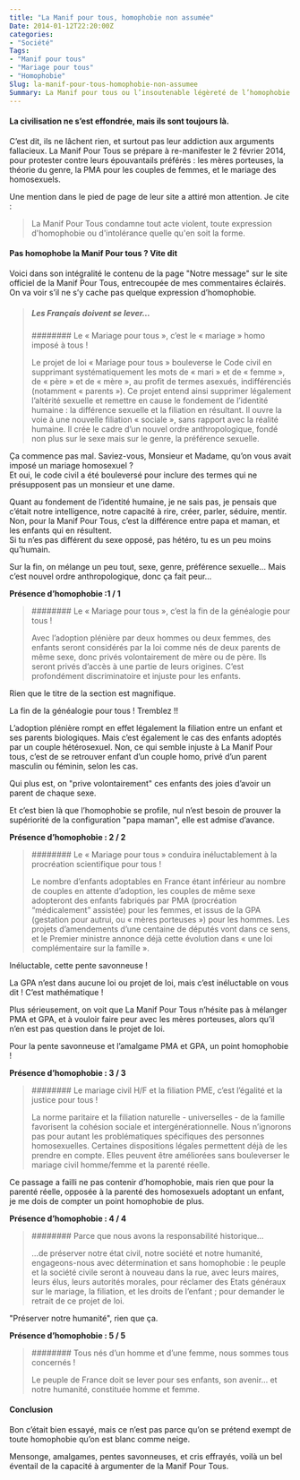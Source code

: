```yaml
---
title: "La Manif pour tous, homophobie non assumée"
Date: 2014-01-12T22:20:00Z
categories: 
- "Société"
Tags: 
- "Manif pour tous"
- "Mariage pour tous"
- "Homophobie"
Slug: la-manif-pour-tous-homophobie-non-assumee
Summary: La Manif pour tous ou l’insoutenable légèreté de l’homophobie.
---
```



#### La civilisation ne s’est effondrée, mais ils sont toujours là.

C’est dit, ils ne lâchent rien, et surtout pas leur addiction aux arguments fallacieux.
La Manif Pour Tous se prépare à re-manifester le 2 février 2014, pour protester contre leurs épouvantails préférés : les mères porteuses, la théorie du genre, la PMA pour les couples de femmes, et le mariage des homosexuels.

Une mention dans le pied de page de leur site a attiré mon attention. Je cite :

> La Manif  Pour Tous condamne tout acte violent, toute expression d'homophobie ou d'intolérance quelle qu'en soit la forme. 

#### Pas homophobe la Manif Pour tous ? Vite dit

Voici dans son intégralité le contenu de la page "Notre message" sur le site officiel de la Manif Pour Tous, entrecoupée de mes commentaires éclairés. 
On va voir s’il ne s’y cache pas quelque expression d’homophobie.

> ##### Les Français doivent se lever…
>
> ######## Le « Mariage pour tous », c’est le « mariage » homo imposé à tous !
>
>Le projet de loi « Mariage pour tous » bouleverse le Code civil en supprimant systématiquement les mots de « mari » et de « femme », de « père » et de « mère », au profit de termes asexués, indifférenciés (notamment « parents »). Ce projet entend ainsi supprimer légalement l’altérité sexuelle et remettre en cause le fondement de l’identité humaine : la différence sexuelle et la filiation en résultant. Il ouvre la voie à une nouvelle filiation « sociale », sans rapport avec la réalité humaine. Il crée le cadre d’un nouvel ordre anthropologique, fondé non plus sur le sexe mais sur le genre, la préférence sexuelle.

Ça commence pas mal. 
Saviez-vous, Monsieur et Madame, qu’on vous avait imposé un mariage homosexuel ?  
Et oui, le code civil a été bouleversé pour inclure des termes qui ne présupposent pas un monsieur et une dame.

Quant au fondement de l’identité humaine, je ne sais pas, je pensais que c’était notre intelligence, notre capacité à rire, créer, parler, séduire, mentir. Non, pour la Manif Pour Tous, c’est la différence entre papa et maman, et les enfants qui en résultent.  
Si tu n’es pas différent du sexe opposé, pas hétéro, tu es un peu moins qu’humain. 

Sur la fin, on mélange un peu tout, sexe, genre, préférence sexuelle… Mais c’est nouvel ordre anthropologique, donc ça fait peur…

**Présence d’homophobie :1 / 1**


> ######## Le « Mariage pour tous », c’est la fin de la généalogie pour tous !
> 
> Avec l’adoption plénière par deux hommes ou deux femmes, des enfants seront considérés par la loi comme nés de deux parents de même sexe, donc privés volontairement de mère ou de père. Ils seront privés d’accès à une partie de leurs origines. C’est profondément discriminatoire et injuste pour les enfants.

Rien que le titre de la section est magnifique.

La fin de la généalogie pour tous ! Tremblez !!

L’adoption plénière rompt en effet légalement la filiation entre un enfant et ses parents biologiques.
Mais c’est également le cas des enfants adoptés par un couple hétérosexuel.
Non, ce qui semble injuste à La Manif Pour tous, c’est de se retrouver enfant d’un couple homo, privé d’un parent masculin ou féminin, selon les cas. 

Qui plus est, on "prive volontairement" ces enfants des joies d’avoir un parent de chaque sexe.

Et c’est bien là que l’homophobie se profile, nul n’est besoin de prouver la supériorité de la configuration "papa maman", elle est admise d’avance.

**Présence d’homophobie : 2 / 2**

> ######## Le « Mariage pour tous » conduira inéluctablement à la procréation scientifique pour tous !
> 
> Le nombre d’enfants adoptables en France étant inférieur au nombre de couples en attente d’adoption, les couples de même sexe adopteront des enfants fabriqués par PMA (procréation “médicalement” assistée) pour les femmes, et issus de la GPA (gestation pour autrui, ou « mères porteuses ») pour les hommes. Les projets d’amendements d’une centaine de députés vont dans ce sens, et le Premier ministre annonce déjà cette évolution dans « une loi complémentaire sur la famille ».

Inéluctable, cette pente savonneuse !

La GPA n’est dans aucune loi ou projet de loi, mais c’est inéluctable on vous dit ! C’est mathématique !

Plus sérieusement, on voit que La Manif Pour Tous n’hésite pas à mélanger PMA et GPA, et à vouloir faire peur avec les mères porteuses, alors qu’il n’en est pas question dans le projet de loi.

Pour la pente savonneuse et l’amalgame PMA et GPA, un point homophobie !

**Présence d’homophobie : 3 / 3**

> ######## Le mariage civil H/F et la filiation PME, c’est l’égalité et la justice pour tous !
> 
> La norme paritaire et la filiation naturelle - universelles - de la famille favorisent la cohésion sociale et intergénérationnelle. Nous n’ignorons pas pour autant les problématiques spécifiques des personnes homosexuelles. Certaines dispositions légales permettent déjà de les prendre en compte. Elles peuvent être améliorées sans bouleverser le mariage civil homme/femme et la parenté réelle.

Ce passage a failli ne pas contenir d’homophobie, mais rien que pour la parenté réelle, opposée à la parenté des homosexuels adoptant un enfant, je me dois de compter un point homophobie de plus.

**Présence d’homophobie : 4 / 4**

> ######## Parce que nous avons la responsabilité historique…
> 
> …de préserver notre état civil, notre société et notre humanité, engageons-nous avec détermination et sans homophobie : le peuple et la société civile seront à nouveau dans la rue, avec leurs maires, leurs élus, leurs autorités morales, pour réclamer des Etats généraux sur le mariage, la filiation, et les droits de l’enfant ; pour demander le retrait de ce projet de loi.

"Préserver notre humanité", rien que ça. 

**Présence d’homophobie : 5 / 5**

> ######## Tous nés d’un homme et d’une femme, nous sommes tous concernés !
> 
> Le peuple de France doit se lever pour ses enfants, son avenir… et notre humanité, constituée homme et femme.

#### Conclusion

Bon c’était bien essayé, mais ce n’est pas parce qu’on se prétend exempt de toute homophobie qu’on est blanc comme neige.

Mensonge, amalgames, pentes savonneuses, et cris effrayés, voilà un bel éventail de la capacité à argumenter de la Manif Pour Tous.
